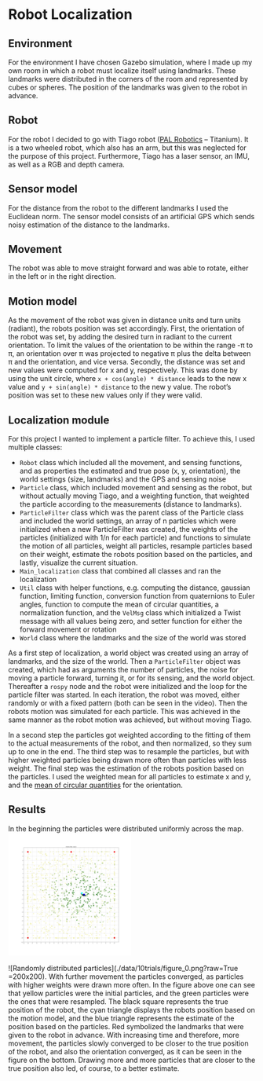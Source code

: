 # Robot Localization

## Environment

For the environment I have chosen Gazebo simulation, where I made up my own room in which a robot must localize itself using landmarks. These landmarks were distributed in the corners of the room and represented by cubes or spheres. The position of the landmarks was given to the robot in advance.

## Robot
For the robot I decided to go with Tiago robot ([PAL Robotics](https://pal-robotics.com/robots/tiago/) – Titanium). It is a two wheeled robot, which also has an arm, but this was neglected for the purpose of this project. Furthermore, Tiago has a laser sensor, an IMU, as well as a RGB and depth camera.

## Sensor model
For the distance from the robot to the different landmarks I used the Euclidean norm. The sensor model consists of an artificial GPS which sends noisy estimation of the distance to the landmarks.

## Movement
The robot was able to move straight forward and was able to rotate, either in the left or in the right direction.

## Motion model
As the movement of the robot was given in distance units and turn units (radiant), the robots position was set accordingly. First, the orientation of the robot was set, by adding the desired turn in radiant to the current orientation. To limit the values of the orientation to be within the range -π to π, an orientation over π was projected to negative π plus the delta between π and the orientation, and vice versa. Secondly, the distance was set and new values were computed for x and y, respectively. This was done by using the unit circle, where `x + cos(angle) * distance` leads to the new x value and `y + sin(angle) * distance` to the new y value. The robot’s position was set to these new values only if they were valid.

## Localization module
For this project I wanted to implement a particle filter. To achieve this, I used multiple
classes:
* `Robot` class which included all the movement, and sensing functions, and as properties the estimated and true pose (x, y, orientation), the world settings (size, landmarks) and the GPS and sensing noise
* `Particle` class, which included movement and sensing as the robot, but without actually moving Tiago, and a weighting function, that weighted the particle according to the measurements (distance to landmarks).
* `ParticleFilter` class which was the parent class of the Particle class and included the world settings, an array of n particles which were initialized when a new ParticleFilter was created, the weights of the particles (initialized with 1/n for each particle) and functions to simulate the motion of all particles, weight all particles, resample particles based on their weight, estimate the robots position based on the particles, and lastly, visualize the current situation.
* `Main_localization` class that combined all classes and ran the localization
* `Util` class with helper functions, e.g. computing the distance, gaussian function, limiting function, conversion function from quaternions to Euler angles, function to compute the mean of circular quantities, a normalization function, and the `VelMsg` class which initialized a Twist message with all values being zero, and setter function for either the forward movement or rotation
* `World` class where the landmarks and the size of the world was stored


As a first step of localization, a world object was created using an array of landmarks, and the size of the world. Then a `ParticleFilter` object was created, which had as arguments the number of particles, the noise for moving a particle forward, turning it, or for its sensing, and the world object. Thereafter a `rospy` node and the robot were initialized and the loop for the particle filter was started. In each iteration, the robot was moved, either randomly or with a fixed pattern (both can be seen in the video). Then the robots motion was simulated for each particle. This was achieved in the same manner as the robot motion was achieved, but without moving Tiago.

In a second step the particles got weighted according to the fitting of them to the actual measurements of the robot, and then normalized, so they sum up to one in the end. The third step was to resample the particles, but with higher weighted particles being drawn more often than particles with less weight. The final step was the estimation of the robots position based on the particles. I used the weighted mean for all particles to estimate x and y, and the [mean of circular quantities](https://en.wikipedia.org/wiki/Mean_of_circular_quantities) for the orientation.

## Results
In the beginning the particles were distributed uniformly across the map. <img src='./data/10trials/figure_0.png' width="250" height="250">


![Randomly distributed particles](./data/10trials/figure_0.png?raw=True =200x200).
With further movement the particles converged, as particles with higher weights were drawn more often. In the figure above one can see that yellow particles were the initial particles, and the green particles were the ones that were resampled. The black square represents the true position of the robot, the cyan triangle displays the robots position based on the motion model, and the blue triangle represents the estimate of the position based on the particles. Red symbolized the landmarks that were given to the robot in advance.
With increasing time and therefore, more movement, the particles slowly converged to be closer to the true position of the robot, and also the orientation converged, as it can be seen in the figure on the bottom. Drawing more and more particles that are closer to the true position also led, of course, to a better estimate.

